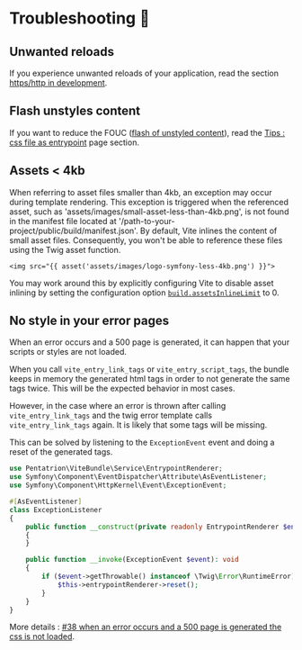 # Troubleshooting 🧐

## Unwanted reloads

If you experience unwanted reloads of your application, read the section [https/http in development](#https--http-in-development).

## Flash unstyles content

If you want to reduce the FOUC ([flash of unstyled content](https://en.wikipedia.org/wiki/Flash_of_unstyled_content)), read the [Tips : css file as entrypoint](/guide/tips#css-files-as-entrypoint) page section.

## Assets < 4kb

When referring to asset files smaller than 4kb, an exception may occur during template rendering. This exception is triggered when the referenced asset, such as 'assets/images/small-asset-less-than-4kb.png', is not found in the manifest file located at '/path-to-your-project/public/build/manifest.json'.
  By default, Vite inlines the content of small asset files. Consequently, you won't be able to reference these files using the Twig asset function.

```twig
<img src="{{ asset('assets/images/logo-symfony-less-4kb.png') }}">
```

You may work around this by explicitly configuring Vite to disable asset inlining by setting the configuration option [`build.assetsInlineLimit`](https://vitejs.dev/config/build-options.html#build-assetsinlinelimit) to 0.

## No style in your error pages

When an error occurs and a 500 page is generated, it can happen that your scripts or styles are not loaded.

When you call `vite_entry_link_tags` or `vite_entry_script_tags`, the bundle keeps in memory the generated html tags in order to not generate the same tags twice. This will be the expected behavior in most cases.

However, in the case where an error is thrown after calling `vite_entry_link_tags`  and the twig error template calls `vite_entry_link_tags` again. It is likely that some tags will be missing.

This can be solved by listening to the `ExceptionEvent` event and doing a reset of the generated tags.



```php
use Pentatrion\ViteBundle\Service\EntrypointRenderer;
use Symfony\Component\EventDispatcher\Attribute\AsEventListener;
use Symfony\Component\HttpKernel\Event\ExceptionEvent;

#[AsEventListener]
class ExceptionListener
{
    public function __construct(private readonly EntrypointRenderer $entrypointRenderer)
    {
    }

    public function __invoke(ExceptionEvent $event): void
    {
        if ($event->getThrowable() instanceof \Twig\Error\RuntimeError) {
            $this->entrypointRenderer->reset();
        }
    }
}
```

More details : [#38 when an error occurs and a 500 page is generated the css is not loaded](https://github.com/lhapaipai/symfony-vite-dev/issues/38#issuecomment-2298578368).

